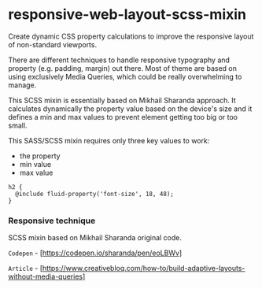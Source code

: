 # responsive-web-layout-scss-mixin
Create dynamic CSS property calculations to improve the responsive layout of non-standard viewports.

There are different techniques to handle responsive typography and property (e.g. padding, margin) out there.
Most of theme are based on using exclusively Media Queries, which could be really overwhelming to manage.

This SCSS mixin is essentially based on Mikhail Sharanda approach. It calculates dynamically the property value based on the device's size and it defines a min and max values to prevent element getting too big or too small.

This SASS/SCSS mixin requires only three key values to work:
- the property
- min value
- max value

```
h2 {
  @include fluid-property('font-size', 18, 48);
}
```

### Responsive technique
SCSS mixin based on Mikhail Sharanda original code.

`Codepen` - [https://codepen.io/sharanda/pen/eoLBWv]

`Article` - [https://www.creativebloq.com/how-to/build-adaptive-layouts-without-media-queries]
